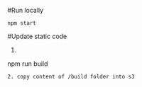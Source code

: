 #Run locally
```
npm start
```

#Update static code
1. ```
npm run build
```
2. copy content of /build folder into s3
